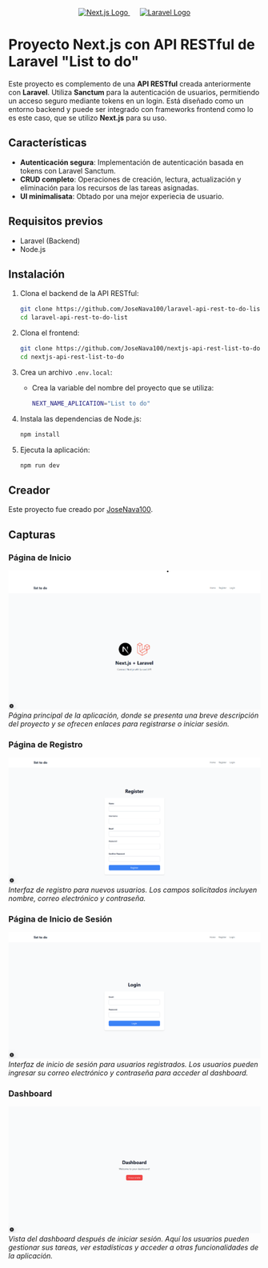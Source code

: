 <p align="center">
  <a href="https://nextjs.org" target="_blank">
    <img src="https://cdn.jsdelivr.net/gh/devicons/devicon@latest/icons/nextjs/nextjs-original.svg" width="120" alt="Next.js Logo">
  </a>
  &nbsp;&nbsp;&nbsp;&nbsp;
  <a href="https://laravel.com" target="_blank">
    <img src="https://cdn.jsdelivr.net/gh/devicons/devicon@latest/icons/laravel/laravel-original.svg" width="120" alt="Laravel Logo">
  </a>
</p>

# Proyecto Next.js con API RESTful de Laravel "List to do"

Este proyecto es complemento de una **API RESTful** creada anteriormente con **Laravel**. Utiliza **Sanctum** para la autenticación de usuarios, permitiendo un acceso seguro mediante tokens en un login. Está diseñado como un entorno backend y puede ser integrado con frameworks frontend como lo es este caso, que se utilizo **Next.js** para su uso.

## Características

- **Autenticación segura**: Implementación de autenticación basada en tokens con Laravel Sanctum.
- **CRUD completo**: Operaciones de creación, lectura, actualización y eliminación para los recursos de las tareas asignadas.
- **UI minimalisata**: Obtado por una mejor experiecia de usuario.

## Requisitos previos

- Laravel (Backend)
- Node.js 

## Instalación

1. Clona el backend de la API RESTful:
   ```bash
   git clone https://github.com/JoseNava100/laravel-api-rest-to-do-list
   cd laravel-api-rest-to-do-list
   ```

2. Clona el frontend:
   ```bash
   git clone https://github.com/JoseNava100/nextjs-api-rest-list-to-do
   cd nextjs-api-rest-list-to-do
   ```

3. Crea un archivo `.env.local`:
   - Crea la variable del nombre del proyecto que se utiliza:
     ```bash
     NEXT_NAME_APLICATION="List to do"
     ```

4. Instala las dependencias de Node.js:
   ```bash
   npm install
   ```

5. Ejecuta la aplicación:
   ```bash
   npm run dev
   ```

## Creador

Este proyecto fue creado por [JoseNava100](https://github.com/JoseNava100/laravel-sanctum-api-rest).

## Capturas

### Página de Inicio
![Homepage](assets/img/HomePage.png)
*Página principal de la aplicación, donde se presenta una breve descripción del proyecto y se ofrecen enlaces para registrarse o iniciar sesión.*

### Página de Registro
![Register](assets/img/RegisterPage.png)
*Interfaz de registro para nuevos usuarios. Los campos solicitados incluyen nombre, correo electrónico y contraseña.*

### Página de Inicio de Sesión
![Login](assets/img/LoginPage.png)
*Interfaz de inicio de sesión para usuarios registrados. Los usuarios pueden ingresar su correo electrónico y contraseña para acceder al dashboard.*

### Dashboard
![Dashboard](assets/img/DashboardPage.png)
*Vista del dashboard después de iniciar sesión. Aquí los usuarios pueden gestionar sus tareas, ver estadísticas y acceder a otras funcionalidades de la aplicación.*